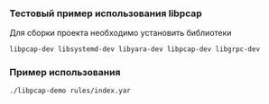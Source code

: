 ### Тестовый пример использования libpcap

Для сборки проекта необходимо установить библиотеки

```bash
libpcap-dev libsystemd-dev libyara-dev libpcap-dev libgrpc-dev
```

### Пример использования

```bash
./libpcap-demo rules/index.yar
```